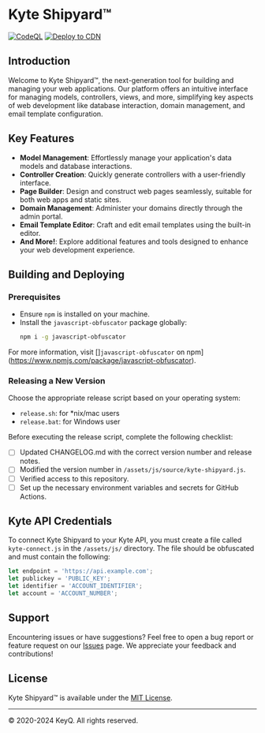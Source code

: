 ﻿# Kyte Shipyard™

 [![CodeQL](https://github.com/keyqcloud/kyte-shipyard/actions/workflows/codeql.yml/badge.svg)](https://github.com/keyqcloud/kyte-shipyard/actions/workflows/codeql.yml) [![Deploy to CDN](https://github.com/keyqcloud/kyte-shipyard/actions/workflows/deploy.yml/badge.svg)](https://github.com/keyqcloud/kyte-shipyard/actions/workflows/deploy.yml)

## Introduction
Welcome to Kyte Shipyard™, the next-generation tool for building and managing your web applications. Our platform offers an intuitive interface for managing models, controllers, views, and more, simplifying key aspects of web development like database interaction, domain management, and email template configuration.

## Key Features
- **Model Management**: Effortlessly manage your application's data models and database interactions.
- **Controller Creation**: Quickly generate controllers with a user-friendly interface.
- **Page Builder**: Design and construct web pages seamlessly, suitable for both web apps and static sites.
- **Domain Management**: Administer your domains directly through the admin portal.
- **Email Template Editor**: Craft and edit email templates using the built-in editor.
- **And More!**: Explore additional features and tools designed to enhance your web development experience.

## Building and Deploying

### Prerequisites
- Ensure `npm` is installed on your machine.
- Install the `javascript-obfuscator` package globally:
  ```bash
  npm i -g javascript-obfuscator
  ```
For more information, visit []`javascript-obfuscator` on npm](https://www.npmjs.com/package/javascript-obfuscator).

### Releasing a New Version
Choose the appropriate release script based on your operating system:
- `release.sh`: for *nix/mac users
- `release.bat`: for Windows user

Before executing the release script, complete the following checklist:
- [ ] Updated CHANGELOG.md with the correct version number and release notes.
- [ ] Modified the version number in `/assets/js/source/kyte-shipyard.js`.
- [ ] Verified access to this repository.
- [ ] Set up the necessary environment variables and secrets for GitHub Actions.

## Kyte API Credentials

To connect Kyte Shipyard to your Kyte API, you must create a file called `kyte-connect.js` in the `/assets/js/` directory. The file should be obfuscated and must contain the following:

```javascript
let endpoint = 'https://api.example.com';
let publickey = 'PUBLIC_KEY';
let identifier = 'ACCOUNT_IDENTIFIER';
let account = 'ACCOUNT_NUMBER';
```

## Support
Encountering issues or have suggestions? Feel free to open a bug report or feature request on our [Issues](https://github.com/keyqcloud/kyte-shipyard/issues) page. We appreciate your feedback and contributions!

## License
Kyte Shipyard™  is available under the [MIT License](LICENSE).

---

© 2020-2024 KeyQ. All rights reserved.
